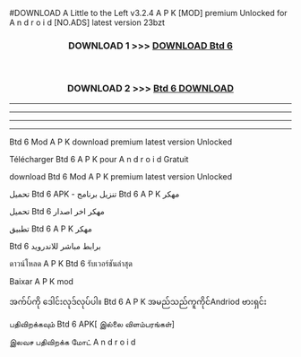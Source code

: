 #DOWNLOAD A Little to the Left v3.2.4 A P K [MOD] premium Unlocked for A n d r o i d [NO.ADS] latest version 23bzt 



<div align="center">

<h3>DOWNLOAD 1 >>> <a href="https://downloadmod1.web.app/?judul=Btd 6 ">DOWNLOAD Btd 6 </a></h3><br>

<h3>DOWNLOAD 2 >>> <a href="https://downloadmod1.web.app/?judul=Btd 6 ">Btd 6  DOWNLOAD </a></h3>

</div>


----------------------------------------------------------

----------------------------------------------------------

----------------------------------------------------------

----------------------------------------------------------


Btd 6  Mod A P K download premium latest version Unlocked

Télécharger Btd 6  A P K pour A n d r o i d Gratuit

download Btd 6  Mod A P K premium latest version Unlocked

تحميل Btd 6  APK - تنزيل برنامج Btd 6  A P K مهكر

تحميل Btd 6  مهكر اخر اصدار

تطبيق Btd 6  A P K مهكر

Btd 6  برابط مباشر للاندرويد

ดาวน์โหลด A P K Btd 6  รับเวอร์ชันล่าสุด

Baixar A P K mod

အက်ပ်ကို ဒေါင်းလုဒ်လုပ်ပါ။ Btd 6  A P K အမည်သည်ကူကိုင်Andriod ဗားရှင်း

பதிவிறக்கவும் Btd 6  APK[ இல்லை விளம்பரங்கள்] 
 
இலவச பதிவிறக்க மோட் A n d r o i d



